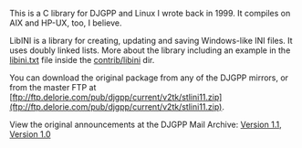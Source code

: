 This is a C library for DJGPP and Linux I wrote back in 1999. It compiles on AIX and HP-UX, too, I believe.

LibINI is a library for creating, updating and saving Windows-like INI files. It uses doubly linked lists. More about the library including an example in the [libini.txt](https://github.com/spaze/djgpp-libini/blob/master/contrib/libini/libini.txt) file inside the [contrib/libini](https://github.com/spaze/djgpp-libini/tree/master/contrib/libini) dir.

You can download the original package from any of the DJGPP mirrors, or from the master FTP at [ftp://ftp.delorie.com/pub/djgpp/current/v2tk/stlini11.zip](ftp://ftp.delorie.com/pub/djgpp/current/v2tk/stlini11.zip).

View the original announcements at the DJGPP Mail Archive: [Version 1.1](http://www.delorie.com/djgpp/mail-archives/browse.cgi?p=djgpp-announce/1999/04/06/15:12:09), [Version 1.0](http://www.delorie.com/djgpp/mail-archives/browse.cgi?p=djgpp/1999/02/19/10:33:05)
